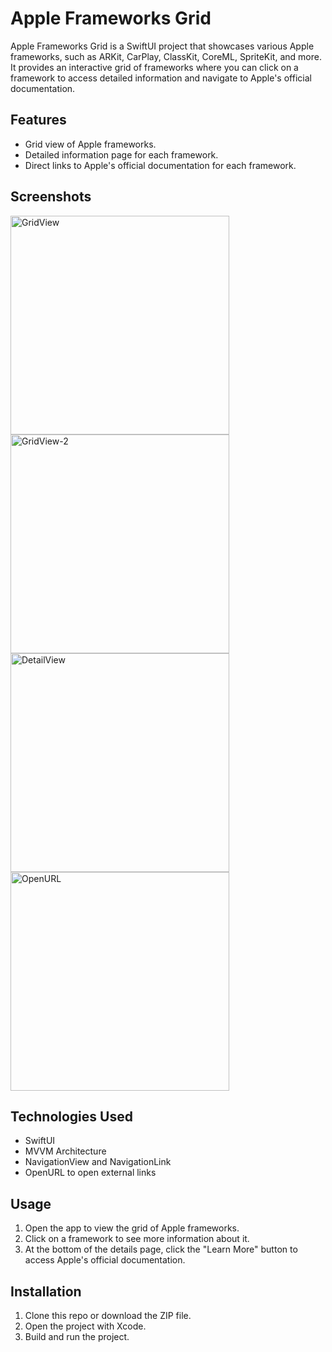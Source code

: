 # Apple Frameworks Grid

Apple Frameworks Grid is a SwiftUI project that showcases various Apple frameworks, such as ARKit, CarPlay, ClassKit, CoreML, SpriteKit, and more. It provides an interactive grid of frameworks where you can click on a framework to access detailed information and navigate to Apple's official documentation.

## Features

- Grid view of Apple frameworks.
- Detailed information page for each framework.
- Direct links to Apple's official documentation for each framework.

## Screenshots

<img width="350" alt="GridView" src="https://github.com/drgndenis/Apple-Framework/assets/101059619/3164ffc0-3406-4b9a-8e9e-461d3363ba9d">
<img width="350" alt="GridView-2" src="https://github.com/drgndenis/Apple-Framework/assets/101059619/34d7e973-94d4-4050-aed2-8afe13b31cda">
<img width="350" alt="DetailView" src="https://github.com/drgndenis/Apple-Framework/assets/101059619/52071426-26de-4711-b3c3-d6a5d902df0b">
<img width="350" alt="OpenURL" src="https://github.com/drgndenis/Apple-Framework/assets/101059619/14c9fae7-8993-4f42-99af-130674f5e228">

## Technologies Used

- SwiftUI
- MVVM Architecture
- NavigationView and NavigationLink
- OpenURL to open external links

## Usage

1. Open the app to view the grid of Apple frameworks.
2. Click on a framework to see more information about it.
3. At the bottom of the details page, click the "Learn More" button to access Apple's official documentation.

## Installation

1. Clone this repo or download the ZIP file.
2. Open the project with Xcode.
3. Build and run the project.



